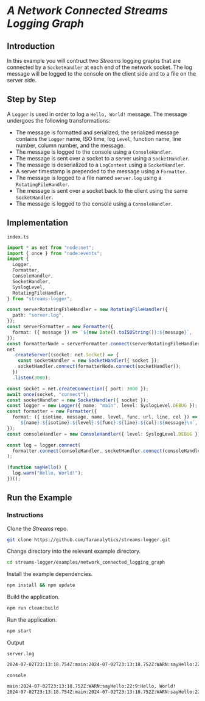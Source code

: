 # _A Network Connected Streams Logging Graph_

## Introduction

In this example you will contruct two _Streams_ logging graphs that are connected by a `SocketHandler` at each end of the network socket. The log message will be logged to the console on the client side and to a file on the server side.

## Step by Step

A `Logger` is used in order to log a `Hello, World!` message. The message undergoes the following transformations:

- The message is formatted and serialized; the serialized message contains the `Logger` name, ISO time, log `Level`, function name, line number, column number, and the message.
- The message is logged to the console using a `ConsoleHandler`.
- The message is sent over a socket to a server using a `SocketHandler`.
- The message is deserialized to a `LogContext` using a `SocketHandler`.
- A server timestamp is prepended to the message using a `Formatter`.
- The message is logged to a file named `server.log` using a `RotatingFileHandler`.
- The message is sent over a socket back to the client using the same `SocketHandler`.
- The message is logged to the console using a `ConsoleHandler`.

## Implementation

`index.ts`

```ts
import * as net from "node:net";
import { once } from "node:events";
import {
  Logger,
  Formatter,
  ConsoleHandler,
  SocketHandler,
  SyslogLevel,
  RotatingFileHandler,
} from "streams-logger";

const serverRotatingFileHandler = new RotatingFileHandler({
  path: "server.log",
});
const serverFormatter = new Formatter({
  format: ({ message }) => `${new Date().toISOString()}:${message}`,
});
const formatterNode = serverFormatter.connect(serverRotatingFileHandler);
net
  .createServer((socket: net.Socket) => {
    const socketHandler = new SocketHandler({ socket });
    socketHandler.connect(formatterNode.connect(socketHandler));
  })
  .listen(3000);

const socket = net.createConnection({ port: 3000 });
await once(socket, "connect");
const socketHandler = new SocketHandler({ socket });
const logger = new Logger({ name: "main", level: SyslogLevel.DEBUG });
const formatter = new Formatter({
  format: ({ isotime, message, name, level, func, url, line, col }) =>
    `${name}:${isotime}:${level}:${func}:${line}:${col}:${message}\n`,
});
const consoleHandler = new ConsoleHandler({ level: SyslogLevel.DEBUG });

const log = logger.connect(
  formatter.connect(consoleHandler, socketHandler.connect(consoleHandler))
);

(function sayHello() {
  log.warn("Hello, World!");
})();
```

## Run the Example

### Instructions

Clone the _Streams_ repo.

```bash
git clone https://github.com/faranalytics/streams-logger.git
```

Change directory into the relevant example directory.

```bash
cd streams-logger/examples/network_connected_logging_graph
```

Install the example dependencies.

```bash
npm install && npm update
```

Build the application.

```bash
npm run clean:build
```

Run the application.

```bash
npm start
```

Output

`server.log`

```bash
2024-07-02T23:13:18.754Z:main:2024-07-02T23:13:18.752Z:WARN:sayHello:22:9:Hello, World!
```

`console`

```bash
main:2024-07-02T23:13:18.752Z:WARN:sayHello:22:9:Hello, World!
2024-07-02T23:13:18.754Z:main:2024-07-02T23:13:18.752Z:WARN:sayHello:22:9:Hello, World!
```
